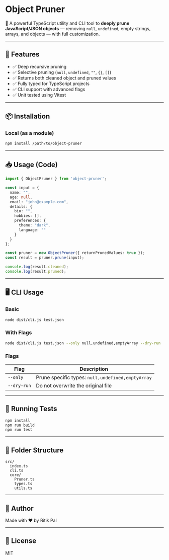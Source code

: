 # Object Pruner

🚀 A powerful TypeScript utility and CLI tool to **deeply prune JavaScript/JSON objects** — removing `null`, `undefined`, empty strings, arrays, and objects — with full customization.

---

## 🔧 Features

- ✅ Deep recursive pruning
- ✅ Selective pruning (`null`, `undefined`, `""`, `{}`, `[]`)
- ✅ Returns both cleaned object and pruned values
- ✅ Fully typed for TypeScript projects
- ✅ CLI support with advanced flags
- ✅ Unit tested using Vitest

---

## 📦 Installation

### Local (as a module)

```bash
npm install /path/to/object-pruner
```

---

## 📥 Usage (Code)

```ts
import { ObjectPruner } from 'object-pruner';

const input = {
  name: "",
  age: null,
  email: "john@example.com",
  details: {
    bio: "",
    hobbies: [],
    preferences: {
      theme: "dark",
      language: ""
    }
  }
};

const pruner = new ObjectPruner({ returnPrunedValues: true });
const result = pruner.prune(input);

console.log(result.cleaned);
console.log(result.pruned);
```

---

## 🖥 CLI Usage

### Basic

```bash
node dist/cli.js test.json
```

### With Flags

```bash
node dist/cli.js test.json --only null,undefined,emptyArray --dry-run
```

### Flags

| Flag          | Description                                      |
|---------------|--------------------------------------------------|
| `--only`      | Prune specific types: `null,undefined,emptyArray`|
| `--dry-run`   | Do not overwrite the original file               |

---

## 🧪 Running Tests

```bash
npm install
npm run build
npm run test
```

---

## 📁 Folder Structure

```
src/
  index.ts
  cli.ts
  core/
    Pruner.ts
    types.ts
    utils.ts
```

---

## 🧠 Author

Made with ❤️ by Ritik Pal

---

## 📄 License

MIT
